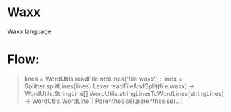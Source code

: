 # Waxx
Waxx language


# Flow:
> lines = WordUtils.readFIleIntoLines('file.waxx')  : 
> lines = Splitter.splitLines(lines)
> Lexer.readFileAndSplit(file.waxx)     ->   WordUtils.StringLine[]
> WordUtils.stringLinesToWordLines(stringLines) ->  WordUtils.WordLine[]
> Parenthesiser.parenthesise(...)